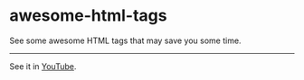 # awesome-html-tags
See some awesome HTML tags that may save you some time.


---  

See it in [YouTube](https://www.youtube.com/watch?v=AryZSCeKU9Y).  
